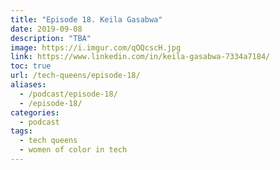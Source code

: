 ```yaml
---
title: "Episode 18. Keila Gasabwa"
date: 2019-09-08
description: "TBA"
image: https://i.imgur.com/qOQcscH.jpg
link: https://www.linkedin.com/in/keila-gasabwa-7334a7184/
toc: true
url: /tech-queens/episode-18/
aliases:
  - /podcast/episode-18/
  - /episode-18/
categories:
  - podcast
tags:
  - tech queens
  - women of color in tech
---
```

